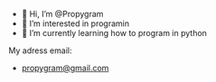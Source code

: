 - 👋 Hi, I’m @Propygram
- 👀 I’m interested in programin
- 🌱 I’m currently learning how to program in python

My adress email:
- propygram@gmail.com
<!---
Propygram/Propygram is a ✨ special ✨ repository because its `README.md` (this file) appears on your GitHub profile.
You can click the Preview link to take a look at your changes.
--->
